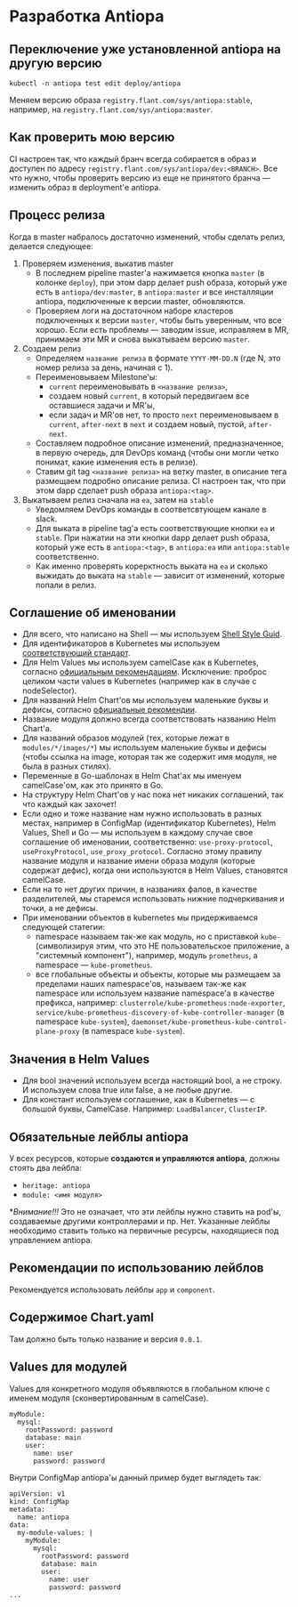 # Разработка Antiopa

## Переключение уже установленной antiopa на другую версию

```
kubectl -n antiopa test edit deploy/antiopa
```

Меняем версию образа `registry.flant.com/sys/antiopa:stable`, например, на `registry.flant.com/sys/antiopa:master`.

## Как проверить мою версию

CI настроен так, что каждый бранч всегда собирается в образ и доступен по адресу `registry.flant.com/sys/antiopa/dev:<BRANCH>`. Все что нужно, чтобы проверить версию из еще не принятого бранча — изменить образ в deployment'е antiopa.


## Процесс релиза

Когда в master набралось достаточно изменений, чтобы сделать релиз, делается следующее:
1. Проверяем изменения, выкатив master
    - В последнем pipeline master'а нажимается кнопка `master` (в колонке `deploy`), при этом dapp делает push образа, который уже есть в `antiopa/dev:master`, в `antiopa:master` и все инсталляции antiopa, подключенные к версии master, обновляются.
    - Проверяем логи на достаточном наборе кластеров подключенных к версии `master`, чтобы быть уверенным, что все хорошо. Если есть проблемы — заводим issue, исправляем в MR, принимаем эти MR и снова выкатываем версию `master`.
2. Создаем релиз
    - Определяем `название релиза` в формате `YYYY-MM-DD.N` (где N, это номер релиза за день, начиная с 1).
    - Переименовываем Milestone'ы:
        - `current` переименовывать в `<название релиза>`,
        - создаем новый `current`, в который передвигаем все оставшиеся задачи и MR'ы,
        - если задач и MR'ов нет, то просто `next` переименовываем в `current`, `after-next` в `next` и создаем новый, пустой, `after-next`.
    - Составляем подробное описание изменений, предназначенное, в первую очередь, для DevOps команд (чтобы они могли четко понимат, какие изменения есть в релизе).
    - Ставим git tag `<название релиза>` на ветку master, в описание тега размещаем подробно описание релиза. CI настроен так, что при этом dapp сделает push образа `antiopa:<tag>`.
3. Выкатываем релиз сначала на `ea`, затем на `stable`
    - Уведомляем DevOps команды в соответсвтующем канале в slack.
    - Для выката в pipeline tag'а есть соответствующие кнопки `ea` и `stable`. При нажатии на эти кнопки dapp делает push образа, который уже есть в `antiopa:<tag>`, в `antiopa:ea` или `antiopa:stable` соответственно.
    - Как именно проверять корерктность выката на `ea` и сколько выжидать до выката на `stable` — зависит от изменений, которые попали в релиз.

## Соглашение об именовании

* Для всего, что написано на Shell — мы используем [Shell Style Guid](https://google.github.io/styleguide/shell.xml).
* Для идентификаторов в Kubernetes мы используем [соответствующий стандарт](https://github.com/kubernetes/community/blob/master/contributors/design-proposals/architecture/identifiers.md).
* Для Helm Values мы используем camelCase как в Kubernetes, согласно [официальным рекомендациям](https://github.com/kubernetes/helm/blob/master/docs/chart_best_practices/values.md#naming-conventions). Исключение: проброс целиком части values в Kubernetes (например как в случае с nodeSelector).
* Для названий Helm Chart'ов мы используем маленькие буквы и дефисы, согласно [официальные рекомендии](https://github.com/kubernetes/helm/blob/master/docs/chart_best_practices/conventions.md#chart-names).
* Название модуля должно всегда соответствовать названию Helm Chart'а.
* Для названий образов модулей (тех, которые лежат в `modules/*/images/*`) мы используем маленькие буквы и дефисы (чтобы ссылка на image, которая так же содержит имя модуля, не была в разных стилях).
* Переменные в Go-шаблонах в Helm Chat'ах мы именуем camelCase'ом, как это принято в Go.
* На структуру Helm Chart'ов у нас пока нет никаких соглашений, так что каждый как захочет!
* Если одно и тоже название нам нужно использовать в разных местах, например в ConfigMap (идентификатор Kubernetes), Helm Values, Shell и Go — мы используем в каждому случае свое соглашение об именовании, соответственно: `use-proxy-protocol`, `useProxyProtocol`, `use_proxy_protocol`. Согласно этому правилу название модуля и название имени образа модуля (которые содержат дефис), когда они используются в Helm Values, становятся camelCase.
* Если на то нет других причин, в названиях фалов, в качестве разделителей, мы старемся использовать нижние подчеркивания и точки, а не дефисы.
* При именовании объектов в kubernetes мы придерживаемся следующей статегии:
    * namespace называем так-же как модуль, но с приставкой `kube-` (символизируя этим, что это НЕ пользовательское приложение, а "системный компонент"), например, модуль `prometheus`, а namespace — `kube-prometheus`.
    * все глобальные объекты и объекты, которые мы размещаем за пределами наших namespace'ов, называем так-же как namespace или используем название namespace'а в качестве префикса, например: `clusterrole/kube-prometheus:node-exporter`, `service/kube-prometheus-discovery-of-kube-controller-manager` (в namespace `kube-system`), `daemonset/kube-prometheus-kube-control-plane-proxy` (в namespace `kube-system`).

## Значения в Helm Values

* Для bool значений используем всегда настоящий bool, а не строку. И используем слова true или false, а не любые другие.
* Для констант используем соглашение, как в Kubernetes — с большой буквы, CamelCase. Например: `LoadBalancer`, `ClusterIP`.

## Обязательные лейблы antiopa

У всех ресурсов, которые **создаются и управляются antiopa**, должны стоять два лейбла:
* `heritage: antiopa`
* `module: <имя модуля>`

**Внимание!!!* Это не означает, что эти лейблы нужно ставить на pod'ы, создаваемые другими контроллерами и пр. Нет. Указанные лейблы необходимо ставить только на первичные ресурсы, находящиеся под управлением antiopa.

## Рекомендации по использованию лейблов

Рекомендуется использовать лейблы `app` и `component`.

## Содержимое Chart.yaml

Там должно быть только название и версия `0.0.1`.

## Values для модулей

Values для конкретного модуля объявляются в глобальном ключе с именем модуля (сконвертированным в camelCase).

```
myModule:
  mysql:
    rootPassword: password
    database: main
    user:
      name: user
      password: password
```

Внутри ConfigMap antiopa'ы данный пример будет выглядеть так:

```
apiVersion: v1
kind: ConfigMap
metadata:
  name: antiopa
data:
  my-module-values: |
    myModule:
      mysql:
        rootPassword: password
        database: main
        user:
          name: user
          password: password
...
```

